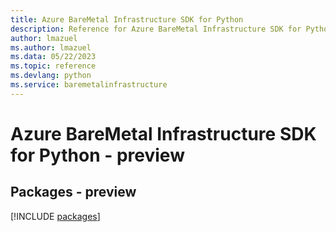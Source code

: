 ```yaml
---
title: Azure BareMetal Infrastructure SDK for Python
description: Reference for Azure BareMetal Infrastructure SDK for Python
author: lmazuel
ms.author: lmazuel
ms.data: 05/22/2023
ms.topic: reference
ms.devlang: python
ms.service: baremetalinfrastructure
---
```

# Azure BareMetal Infrastructure SDK for Python - preview
## Packages - preview
[!INCLUDE [packages](baremetal-infrastructure-index.md)]